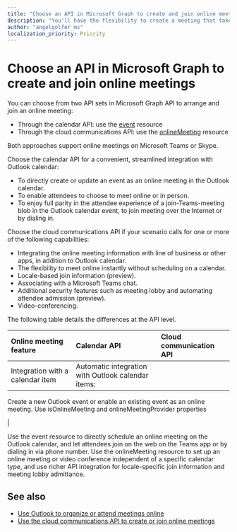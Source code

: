 ```yaml
---
title: "Choose an API in Microsoft Graph to create and join online meetings"
description: "You'll have the flexibility to create a meeting that takes place in the future, or instantaneously"
author: "angelgolfer_ms"
localization_priority: Priority
---
```


# Choose an API in Microsoft Graph to create and join online meetings

You can choose from two API sets in Microsoft Graph API to arrange and join an online meeting:

- Through the calendar API: use the [event](/graph/api/resources/event) resource
- Through the cloud communications API: use the [onlineMeeting](/graph/api/resources/onlineMeeting) resource

Both approaches support online meetings on Microsoft Teams or Skype. 

Choose the calendar API for a convenient, streamlined integration with Outlook calendar:
- To directly create or update an event as an online meeting in the Outlook calendar.
- To enable attendees to choose to meet online or in person.
- To enjoy full parity in the attendee experience of a join-Teams-meeting blob in the Outlook calendar event, to join meeting over the Internet or by dialing in.

Choose the cloud communications API if your scenario calls for one or more of the following capabilities:
- Integrating the online meeting information with line of business or other apps, in addition to Outlook calendar.
- The flexibility to meet online instantly without scheduling on a calendar.
- Locale-based join information (preview).
- Associating with a Microsoft Teams chat.
- Additional security features such as meeting lobby and automating attendee admission (preview).
- Video-conferencing.

The following table details the differences at the API level. 


| Online meeting feature | Calendar API               | Cloud communication API              |
|:-----------------------|:---------------------------|:-------------------------------------
| Integration with a calendar item | Automatic integration with Outlook calendar items: 
Create a new Outlook event or enable an existing event as an online meeting.
Use isOnlineMeeting and onlineMeetingProvider properties

|


Use the event resource to directly schedule an online meeting on the Outlook calendar, and let attendees join on the web on the Teams app or by dialing in via phone number. Use the onlineMeeting resource to set up an online meeting or video conference independent of a specific calendar type, and use richer API integration for locale-specific join information and meeting lobby admittance.

## See also
- [Use Outlook to organize or attend meetings online](outlook-calendar-online-meetings.md)
- [Use the cloud communications API to create or join online meetings](cloud-communications-online-meetings.md)